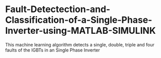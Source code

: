 # Fault-Detectection-and-Classification-of-a-Single-Phase-Inverter-using-MATLAB-SIMULINK
This machine learning algorithm detects a single, double, triple and four faults of the IGBTs in an Single Phase Inverter
